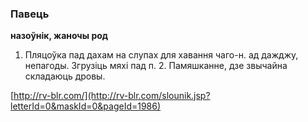 ### Павець
**назоўнік, жаночы род**

1. Пляцоўка пад дахам на слупах для хавання чаго-н. ад дажджу, непагоды. Згрузіць мяхі пад п. 2. Памяшканне, дзе звычайна складаюць дровы.

<a rel="author">[http://rv-blr.com/](http://rv-blr.com/slounik.jsp?letterId=0&maskId=0&pageId=1986)</a>

